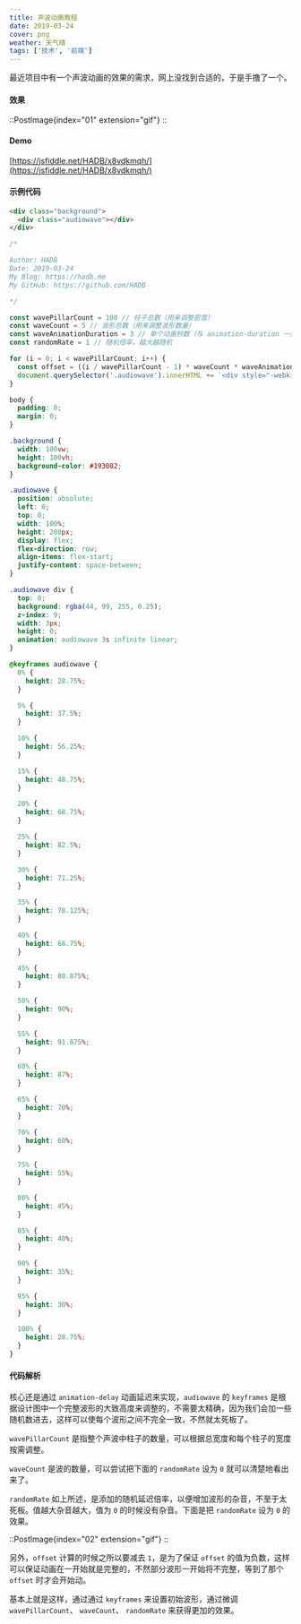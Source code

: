 ```yaml
---
title: 声波动画教程
date: 2019-03-24
cover: png
weather: 天气晴
tags: ['技术', '前端']
---
```


最近项目中有一个声波动画的效果的需求，网上没找到合适的，于是手撸了一个。

#### 效果

::PostImage{index="01" extension="gif"}
::

#### Demo

[https://jsfiddle.net/HADB/x8vdkmqh/](https://jsfiddle.net/HADB/x8vdkmqh/)

#### 示例代码

```html
<div class="background">
  <div class="audiowave"></div>
</div>
```

```javascript
/*

Author: HADB
Date: 2019-03-24
My Blog: https://hadb.me
My GitHub: https://github.com/HADB

*/

const wavePillarCount = 100 // 柱子总数（用来调整密度）
const waveCount = 5 // 波形总数（用来调整波形数量）
const waveAnimationDuration = 3 // 单个动画秒数（与 animation-duration 一致）
const randomRate = 1 // 随机倍率，越大越随机

for (i = 0; i < wavePillarCount; i++) {
  const offset = ((i / wavePillarCount - 1) * waveCount * waveAnimationDuration) - Math.random() * randomRate
  document.querySelector('.audiowave').innerHTML += `<div style="-webkit-animation-delay:${offset}s;"></div>`
}
```

```css
body {
  padding: 0;
  margin: 0;
}

.background {
  width: 100vw;
  height: 100vh;
  background-color: #193082;
}

.audiowave {
  position: absolute;
  left: 0;
  top: 0;
  width: 100%;
  height: 200px;
  display: flex;
  flex-direction: row;
  align-items: flex-start;
  justify-content: space-between;
}

.audiowave div {
  top: 0;
  background: rgba(44, 99, 255, 0.25);
  z-index: 9;
  width: 3px;
  height: 0;
  animation: audiowave 3s infinite linear;
}

@keyframes audiowave {
  0% {
    height: 28.75%;
  }

  5% {
    height: 37.5%;
  }

  10% {
    height: 56.25%;
  }

  15% {
    height: 48.75%;
  }

  20% {
    height: 68.75%;
  }

  25% {
    height: 82.5%;
  }

  30% {
    height: 71.25%;
  }

  35% {
    height: 78.125%;
  }

  40% {
    height: 68.75%;
  }

  45% {
    height: 80.875%;
  }

  50% {
    height: 90%;
  }

  55% {
    height: 91.875%;
  }

  60% {
    height: 87%;
  }

  65% {
    height: 70%;
  }

  70% {
    height: 60%;
  }

  75% {
    height: 55%;
  }

  80% {
    height: 45%;
  }

  85% {
    height: 40%;
  }

  90% {
    height: 35%;
  }

  95% {
    height: 30%;
  }

  100% {
    height: 28.75%;
  }
}
```

#### 代码解析

核心还是通过 `animation-delay` 动画延迟来实现，`audiowave` 的 `keyframes` 是根据设计图中一个完整波形的大致高度来调整的，不需要太精确，因为我们会加一些随机数进去，这样可以使每个波形之间不完全一致，不然就太死板了。

`wavePillarCount` 是指整个声波中柱子的数量，可以根据总宽度和每个柱子的宽度按需调整。

`waveCount` 是波的数量，可以尝试把下面的 `randomRate` 设为 `0` 就可以清楚地看出来了。

`randomRate` 如上所述，是添加的随机延迟倍率，以便增加波形的杂音，不至于太死板。值越大杂音越大，值为 `0` 的时候没有杂音。下面是把 `randomRate` 设为 `0` 的效果。

::PostImage{index="02" extension="gif"}
::

另外，`offset` 计算的时候之所以要减去 `1`，是为了保证 `offset` 的值为负数，这样可以保证动画在一开始就是完整的，不然部分波形一开始将不完整，等到了那个 `offset` 时才会开始动。

基本上就是这样，通过通过 `keyframes` 来设置初始波形，通过微调 `wavePillarCount`、 `waveCount`、 `randomRate` 来获得更加的效果。

